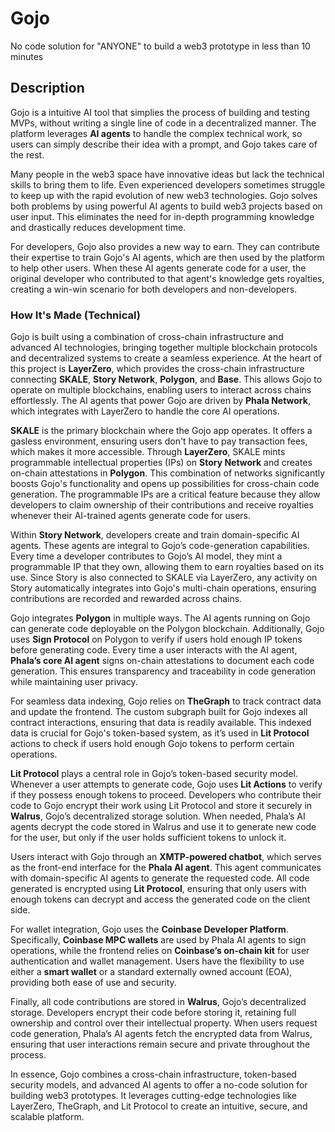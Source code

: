 # Gojo

No code solution for "ANYONE" to build a web3 prototype in less than 10 minutes

## Description

Gojo is a intuitive AI tool that simplies the process of building and testing MVPs, without writing a single line of code in a decentralized manner. The platform leverages **AI agents** to handle the complex technical work, so users can simply describe their idea with a prompt, and Gojo takes care of the rest.

Many people in the web3 space have innovative ideas but lack the technical skills to bring them to life. Even experienced developers sometimes struggle to keep up with the rapid evolution of new web3 technologies. Gojo solves both problems by using powerful AI agents to build web3 projects based on user input. This eliminates the need for in-depth programming knowledge and drastically reduces development time.

For developers, Gojo also provides a new way to earn. They can contribute their expertise to train Gojo's AI agents, which are then used by the platform to help other users. When these AI agents generate code for a user, the original developer who contributed to that agent's knowledge gets royalties, creating a win-win scenario for both developers and non-developers.

### How It's Made (Technical)

Gojo is built using a combination of cross-chain infrastructure and advanced AI technologies, bringing together multiple blockchain protocols and decentralized systems to create a seamless experience. At the heart of this project is **LayerZero**, which provides the cross-chain infrastructure connecting **SKALE**, **Story Network**, **Polygon**, and **Base**. This allows Gojo to operate on multiple blockchains, enabling users to interact across chains effortlessly. The AI agents that power Gojo are driven by **Phala Network**, which integrates with LayerZero to handle the core AI operations.

**SKALE** is the primary blockchain where the Gojo app operates. It offers a gasless environment, ensuring users don't have to pay transaction fees, which makes it more accessible. Through **LayerZero**, SKALE mints programmable intellectual properties (IPs) on **Story Network** and creates on-chain attestations in **Polygon**. This combination of networks significantly boosts Gojo's functionality and opens up possibilities for cross-chain code generation. The programmable IPs are a critical feature because they allow developers to claim ownership of their contributions and receive royalties whenever their AI-trained agents generate code for users.

Within **Story Network**, developers create and train domain-specific AI agents. These agents are integral to Gojo’s code-generation capabilities. Every time a developer contributes to Gojo’s AI model, they mint a programmable IP that they own, allowing them to earn royalties based on its use. Since Story is also connected to SKALE via LayerZero, any activity on Story automatically integrates into Gojo's multi-chain operations, ensuring contributions are recorded and rewarded across chains.

Gojo integrates **Polygon** in multiple ways. The AI agents running on Gojo can generate code deployable on the Polygon blockchain. Additionally, Gojo uses **Sign Protocol** on Polygon to verify if users hold enough IP tokens before generating code. Every time a user interacts with the AI agent, **Phala’s core AI agent** signs on-chain attestations to document each code generation. This ensures transparency and traceability in code generation while maintaining user privacy.

For seamless data indexing, Gojo relies on **TheGraph** to track contract data and update the frontend. The custom subgraph built for Gojo indexes all contract interactions, ensuring that data is readily available. This indexed data is crucial for Gojo's token-based system, as it’s used in **Lit Protocol** actions to check if users hold enough Gojo tokens to perform certain operations.

**Lit Protocol** plays a central role in Gojo’s token-based security model. Whenever a user attempts to generate code, Gojo uses **Lit Actions** to verify if they possess enough tokens to proceed. Developers who contribute their code to Gojo encrypt their work using Lit Protocol and store it securely in **Walrus**, Gojo’s decentralized storage solution. When needed, Phala’s AI agents decrypt the code stored in Walrus and use it to generate new code for the user, but only if the user holds sufficient tokens to unlock it.

Users interact with Gojo through an **XMTP-powered chatbot**, which serves as the front-end interface for the **Phala AI agent**. This agent communicates with domain-specific AI agents to generate the requested code. All code generated is encrypted using **Lit Protocol**, ensuring that only users with enough tokens can decrypt and access the generated code on the client side.

For wallet integration, Gojo uses the **Coinbase Developer Platform**. Specifically, **Coinbase MPC wallets** are used by Phala AI agents to sign operations, while the frontend relies on **Coinbase’s on-chain kit** for user authentication and wallet management. Users have the flexibility to use either a **smart wallet** or a standard externally owned account (EOA), providing both ease of use and security.

Finally, all code contributions are stored in **Walrus**, Gojo’s decentralized storage. Developers encrypt their code before storing it, retaining full ownership and control over their intellectual property. When users request code generation, Phala’s AI agents fetch the encrypted data from Walrus, ensuring that user interactions remain secure and private throughout the process.

In essence, Gojo combines a cross-chain infrastructure, token-based security models, and advanced AI agents to offer a no-code solution for building web3 prototypes. It leverages cutting-edge technologies like LayerZero, TheGraph, and Lit Protocol to create an intuitive, secure, and scalable platform.
